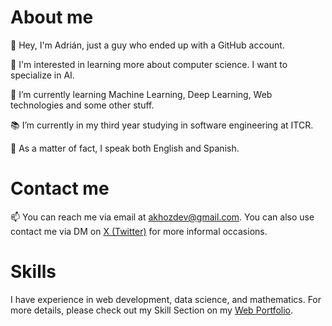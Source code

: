 <h1>About me</h1>
<p>👋 Hey, I'm Adrián, just a guy who ended up with a GitHub account.</p>
<p>👀 I'm interested in learning more about computer science. I want to specialize in AI.</p>
<p>🌱 I’m currently learning Machine Learning, Deep Learning, Web technologies and some other stuff.</p>
<p>📚 I’m currently in my third year studying in software engineering at ITCR.</p>
<p>💬 As a matter of fact, I speak both English and Spanish.</p>

<h1>Contact me</h1>
<p>📫 You can reach me via email at <a href= "mailto:akhozdev@gmail.com" target="blank">akhozdev@gmail.com</a>. You can also use contact me via DM on <a href="https://twitter.com/akhoz69" target="blank">X (Twitter)</a> for more informal occasions. </p>

<h1>Skills</h1>
<p>I have experience in web development, data science, and mathematics. For more details, please check out my Skill Section on my <a href="https://akhozdev.com/" target="blank">Web Portfolio</a>.</p>
<p>
  

